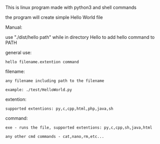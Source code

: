 This is linux program made with python3 and shell commands

the program will create simple Hello World file

Manual:

use "./dist/hello path" while in directory Hello to add hello command to PATH

general use: 

	hello filename.extention command
	
filename: 

	any filename including path to the filename
	
	example: ./test/HelloWorld.py
	
extention: 

	supported extentions: py,c,cpp,html,php,java,sh
	
command: 

	exe - runs the file, supported extentions: py,c,cpp,sh,java,html
	
	any other cmd commands - cat,nano,rm,etc...
	
	 

